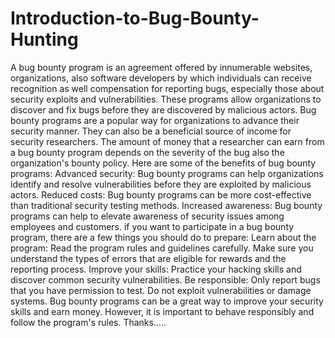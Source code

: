 # Introduction-to-Bug-Bounty-Hunting

A bug bounty program is an agreement offered by innumerable websites, organizations, also software developers by which individuals can receive recognition as well compensation for reporting bugs, especially those about security exploits and vulnerabilities. These programs allow organizations to discover and fix bugs before they are discovered by malicious actors.
Bug bounty programs are a popular way for organizations to advance their security manner. They can also be a beneficial source of income for security researchers. The amount of money that a researcher can earn from a bug bounty program depends on the severity of the bug also the organization's bounty policy.
Here are some of the benefits of bug bounty programs:
Advanced security: Bug bounty programs can help organizations identify and resolve vulnerabilities before they are exploited by malicious actors.
Reduced costs: Bug bounty programs can be more cost-effective than traditional security testing methods.
Increased awareness: Bug bounty programs can help to elevate awareness of security issues among employees and customers.
if you want to participate in a bug bounty program, there are a few things you should do to prepare:
Learn about the program: Read the program rules and guidelines carefully. Make sure you understand the types of errors that are eligible for rewards and the reporting process.
Improve your skills: Practice your hacking skills and discover common security vulnerabilities.
Be responsible: Only report bugs that you have permission to test. Do not exploit vulnerabilities or damage systems.
Bug bounty programs can be a great way to improve your security skills and earn money. However, it is important to behave responsibly and follow the program's rules.
Thanks.....
